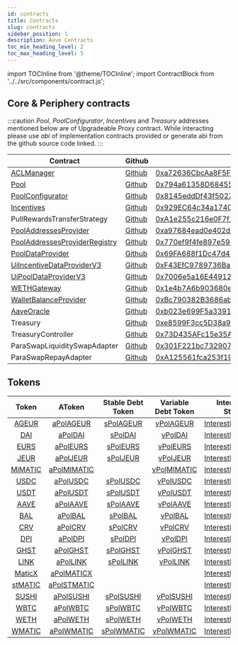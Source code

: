 ```yaml
---
id: contracts
title: Contracts
slug: contracts
sidebar_position: 1
description: Aave Contracts
toc_min_heading_level: 2
toc_max_heading_level: 5
---
```


import TOCInline from '@theme/TOCInline';
import ContractBlock from '../../src/components/contract.js';

<TOCInline style={{}} toc={toc} />


## Core & Periphery contracts

:::caution
_Pool_, _PoolConfigurator_, _Incentives_ and _Treasury_ addresses mentioned below are of Upgradeable Proxy contract. While interacting please use _abi_ of implementation contracts provided or generate abi from the github source code linked.
:::

| Contract                                                                                                       | Github                                                                                                                                | Address                                                                                                                       | ABI                                                                                                                               |
| -------------------------------------------------------------------------------------------------------------- | ------------------------------------------------------------------------------------------------------------------------------------- | ----------------------------------------------------------------------------------------------------------------------------- | --------------------------------------------------------------------------------------------------------------------------------- |
| [ACLManager](https://docs.aave.com/developers/core-contracts/aclmanager)                                       | [Github](https://github.com/aave/aave-v3-core/blob/master/contracts/protocol/configuration/ACLManager.sol)                            | [0xa72636CbcAa8F5FF95B2cc47F3CDEe83F3294a0B](https://polygonscan.com/address/0xa72636CbcAa8F5FF95B2cc47F3CDEe83F3294a0B#code) | [ABI](http://api.polygonscan.com/api?module=contract&action=getabi&address=0xa72636CbcAa8F5FF95B2cc47F3CDEe83F3294a0B&format=raw) |
| [Pool](https://docs.aave.com/developers/core-contracts/pool)                                                   | [Github](https://github.com/aave/aave-v3-core/blob/master/contracts/protocol/pool/Pool.sol)                                           | [0x794a61358D6845594F94dc1DB02A252b5b4814aD](https://polygonscan.com/address/0x794a61358D6845594F94dc1DB02A252b5b4814aD#code) | [ABI](http://api.polygonscan.com/api?module=contract&action=getabi&address=0xdf9e4abdbd94107932265319479643d3b05809dc&format=raw) |
| [PoolConfigurator](https://docs.aave.com/developers/core-contracts/poolconfigurator)                           | [Github](https://github.com/aave/aave-v3-core/blob/master/contracts/protocol/pool/PoolConfigurator.sol)                               | [0x8145eddDf43f50276641b55bd3AD95944510021E](https://polygonscan.com/address/0x8145eddDf43f50276641b55bd3AD95944510021E#code) | [ABI](http://api.polygonscan.com/api?module=contract&action=getabi&address=0xd6fa681e22306b0f4e605b979b7c9a1dfa865ade&format=raw) |
| [Incentives](https://docs.aave.com/developers/periphery-contracts/rewardscontroller)                           | [Github](https://github.com/aave/aave-v3-periphery/blob/master/contracts/rewards/RewardsController.sol)                               | [0x929EC64c34a17401F460460D4B9390518E5B473e](https://polygonscan.com/address/0x929EC64c34a17401F460460D4B9390518E5B473e#code) | [ABI](http://api.polygonscan.com/api?module=contract&action=getabi&address=0xaad324f7e4dd50c6b105820f8a877ee2dcbfa789&format=raw) |
| PullRewardsTransferStrategy                                                                                    | [Github](https://github.com/aave/aave-v3-periphery/blob/master/contracts/rewards/transfer-strategies/PullRewardsTransferStrategy.sol) | [0xA1e255c216e0F7f1a54AeeA60BACB93CdE0FcF0D](https://polygonscan.com/address/0xA1e255c216e0F7f1a54AeeA60BACB93CdE0FcF0D#code) | [ABI](http://api.polygonscan.com/api?module=contract&action=getabi&address=0xA1e255c216e0F7f1a54AeeA60BACB93CdE0FcF0D&format=raw) |                                                                                                                              |                                                                                                                                   |
| [PoolAddressesProvider](https://docs.aave.com/developers/core-contracts/pooladdressesprovider)                 | [Github](https://github.com/aave/aave-v3-core/blob/master/contracts/protocol/configuration/PoolAddressesProvider.sol)                 | [0xa97684ead0e402dC232d5A977953DF7ECBaB3CDb](https://polygonscan.com/address/0xa97684ead0e402dC232d5A977953DF7ECBaB3CDb#code) | [ABI](http://api.polygonscan.com/api?module=contract&action=getabi&address=0xa97684ead0e402dC232d5A977953DF7ECBaB3CDb&format=raw) |
| [PoolAddressesProviderRegistry](https://docs.aave.com/developers/core-contracts/pooladdressesproviderregistry) | [Github](https://github.com/aave/aave-v3-core/blob/master/contracts/protocol/configuration/PoolAddressesProviderRegistry.sol)         | [0x770ef9f4fe897e59daCc474EF11238303F9552b6](https://polygonscan.com/address/0x770ef9f4fe897e59daCc474EF11238303F9552b6#code) | [ABI](http://api.polygonscan.com/api?module=contract&action=getabi&address=0x770ef9f4fe897e59daCc474EF11238303F9552b6&format=raw) |
| [PoolDataProvider](https://docs.aave.com/developers/core-contracts/aaveprotocoldataprovider)                   | [Github](https://github.com/aave/aave-v3-core/blob/master/contracts/misc/AaveProtocolDataProvider.sol)                                | [0x69FA688f1Dc47d4B5d8029D5a35FB7a548310654](https://polygonscan.com/address/0x69FA688f1Dc47d4B5d8029D5a35FB7a548310654#code) | [ABI](http://api.polygonscan.com/api?module=contract&action=getabi&address=0x69FA688f1Dc47d4B5d8029D5a35FB7a548310654&format=raw) |
| [UiIncentiveDataProviderV3](https://docs.aave.com/developers/periphery-contracts/uiincentivedataproviderv3)    | [Github](https://github.com/aave/aave-v3-periphery/blob/master/contracts/misc/UiIncentiveDataProviderV3.sol)                          | [0xF43EfC9789736BaF550DC016C7389210c43e7997](https://polygonscan.com/address/0xF43EfC9789736BaF550DC016C7389210c43e7997#code) | [ABI](http://api.polygonscan.com/api?module=contract&action=getabi&address=0xF43EfC9789736BaF550DC016C7389210c43e7997&format=raw) |
| [UiPoolDataProviderV3](https://docs.aave.com/developers/periphery-contracts/uipooldataproviderv3)              | [Github](https://github.com/aave/aave-v3-periphery/blob/master/contracts/misc/UiPoolDataProviderV3.sol)                               | [0x7006e5a16E449123a3F26920746d03337ff37340](https://polygonscan.com/address/0x7006e5a16E449123a3F26920746d03337ff37340#code) | [ABI](http://api.polygonscan.com/api?module=contract&action=getabi&address=0x7006e5a16E449123a3F26920746d03337ff37340&format=raw) |
| [WETHGateway](https://docs.aave.com/developers/periphery-contracts/wethgateway)                                | [Github](https://github.com/aave/aave-v3-periphery/blob/master/contracts/misc/WETHGateway.sol)                                        | [0x1e4b7A6b903680eab0c5dAbcb8fD429cD2a9598c](https://polygonscan.com/address/0x1e4b7A6b903680eab0c5dAbcb8fD429cD2a9598c#code) | [ABI](http://api.polygonscan.com/api?module=contract&action=getabi&address=0x1e4b7A6b903680eab0c5dAbcb8fD429cD2a9598c&format=raw) |
| [WalletBalanceProvider](https://docs.aave.com/developers/periphery-contracts/walletbalanceprovider)            | [Github](https://github.com/aave/aave-v3-periphery/blob/master/contracts/misc/WalletBalanceProvider.sol)                              | [0xBc790382B3686abffE4be14A030A96aC6154023a](https://polygonscan.com/address/0xBc790382B3686abffE4be14A030A96aC6154023a#code) | [ABI](http://api.polygonscan.com/api?module=contract&action=getabi&address=0xBc790382B3686abffE4be14A030A96aC6154023a&format=raw) |
| [AaveOracle](https://docs.aave.com/developers/core-contracts/aaveoracle)                                       | [Github](https://github.com/aave/aave-v3-core/blob/master/contracts/misc/AaveOracle.sol)                                              | [0xb023e699F5a33916Ea823A16485e259257cA8Bd1](https://polygonscan.com/address/0xb023e699F5a33916Ea823A16485e259257cA8Bd1#code) | [ABI](http://api.polygonscan.com/api?module=contract&action=getabi&address=0xb023e699F5a33916Ea823A16485e259257cA8Bd1&format=raw) |
| Treasury                                                                                                       | [Github](https://github.com/aave/aave-v3-periphery/blob/master/contracts/treasury/Collector.sol)                                      | [0xe8599F3cc5D38a9aD6F3684cd5CEa72f10Dbc383](https://polygonscan.com/address/0xe8599F3cc5D38a9aD6F3684cd5CEa72f10Dbc383#code) | [ABI](http://api.polygonscan.com/api?module=contract&action=getabi&address=0xa6a7b56f27c9c943945e8a636c01e433240700d8&format=raw) |
| TreasuryController                                                                                             | [Github](https://github.com/aave/aave-v3-periphery/blob/master/contracts/treasury/CollectorController.sol)                            | [0x73D435AFc15e35A9aC63B2a81B5AA54f974eadFe](https://polygonscan.com/address/0x73D435AFc15e35A9aC63B2a81B5AA54f974eadFe#code) | [ABI](http://api.polygonscan.com/api?module=contract&action=getabi&address=0x73D435AFc15e35A9aC63B2a81B5AA54f974eadFe&format=raw) |
| ParaSwapLiquiditySwapAdapter                                                                                   | [Github](https://github.com/aave/aave-v3-periphery/blob/master/contracts/adapters/paraswap/ParaSwapLiquiditySwapAdapter.sol)          | [0x301F221bc732907E2da2dbBFaA8F8F6847c170c3](https://polygonscan.com/address/0x301F221bc732907E2da2dbBFaA8F8F6847c170c3#code) |                                                                                                                                   |
| ParaSwapRepayAdapter                                                                                           | [Github](https://github.com/aave/aave-v3-periphery/blob/master/contracts/adapters/paraswap/ParaSwapRepayAdapter.sol)                  | [0xA125561fca253f19eA93970534Bb0364ea74187a](https://polygonscan.com/address/0xA125561fca253f19eA93970534Bb0364ea74187a#code) |                                                                                                                                   |

## Tokens

| Token                                                                                 | AToken                                                                                    | Stable Debt Token                                                                        | Variable Debt Token                                                                       | Interest Rate Strategy                                                                                  |
| :-----------------------------------------------------------------------------------: | :---------------------------------------------------------------------------------------: | :--------------------------------------------------------------------------------------: | :---------------------------------------------------------------------------------------: | :-----------------------------------------------------------------------------------------------------: |
| [AGEUR](https://polygonscan.com/address/0xe0b52e49357fd4daf2c15e02058dce6bc0057db4)   | [aPolAGEUR](https://polygonscan.com/address/0x8437d7c167dfb82ed4cb79cd44b7a32a1dd95c77)   | [sPolAGEUR](https://polygonscan.com/address/0x40b4baecc69b882e8804f9286b12228c27f8c9bf)  | [vPolAGEUR](https://polygonscan.com/address/0x3ca5fa07689f266e907439afd1fbb59c44fe12f6)   | [InterestRateStrategy](https://polygonscan.com/address/0x41b66b4b6b4c9dab039d96528d1b88f7baf8c5a4#code) |
| [DAI](https://polygonscan.com/address/0x8f3cf7ad23cd3cadbd9735aff958023239c6a063)     | [aPolDAI](https://polygonscan.com/address/0x82E64f49Ed5EC1bC6e43DAD4FC8Af9bb3A2312EE)     | [sPolDAI](https://polygonscan.com/address/0xd94112B5B62d53C9402e7A60289c6810dEF1dC9B)    | [vPolDAI](https://polygonscan.com/address/0x8619d80FB0141ba7F184CbF22fd724116D9f7ffC)     | [InterestRateStrategy](https://polygonscan.com/address/0xa9f3c3cae095527061e6d270dbe163693e6fda9d#code) |
| [EURS](https://polygonscan.com/address/0xe111178a87a3bff0c8d18decba5798827539ae99)    | [aPolEURS](https://polygonscan.com/address/0x38d693ce1df5aadf7bc62595a37d667ad57922e5)    | [sPolEURS](https://polygonscan.com/address/0x8a9fde6925a839f6b1932d16b36ac026f8d3fbdb)   | [vPolEURS](https://polygonscan.com/address/0x5d557b07776d12967914379c71a1310e917c7555)    | [InterestRateStrategy](https://polygonscan.com/address/0x41b66b4b6b4c9dab039d96528d1b88f7baf8c5a4#code) |
| [JEUR](https://polygonscan.com/address/0x4e3decbb3645551b8a19f0ea1678079fcb33fb4c)    | [aPolJEUR](https://polygonscan.com/address/0x6533afac2e7bccb20dca161449a13a32d391fb00)    | [sPolJEUR](https://polygonscan.com/address/0x6b4b37618d85db2a7b469983c888040f7f05ea3d)   | [vPolJEUR](https://polygonscan.com/address/0x44705f578135cc5d703b4c9c122528c73eb87145)    | [InterestRateStrategy](https://polygonscan.com/address/0x41b66b4b6b4c9dab039d96528d1b88f7baf8c5a4#code) |
| [MiMATIC](https://polygonscan.com/address/0xa3fa99a148fa48d14ed51d610c367c61876997f1) | [aPolMIMATIC](https://polygonscan.com/address/0xeBe517846d0F36eCEd99C735cbF6131e1fEB775D) |                                                                                          | [vPolMIMATIC](https://polygonscan.com/address/0x18248226C16BF76c032817854E7C83a2113B4f06) | [InterestRateStrategy](https://polygonscan.com/address/0x03733f4e008d36f2e37f0080ff1c8df756622e6f#code) |
| [USDC](https://polygonscan.com/address/0x2791bca1f2de4661ed88a30c99a7a9449aa84174)    | [aPolUSDC](https://polygonscan.com/address/0x625E7708f30cA75bfd92586e17077590C60eb4cD)    | [sPolUSDC](https://polygonscan.com/address/0x307ffe186F84a3bc2613D1eA417A5737D69A7007)   | [vPolUSDC](https://polygonscan.com/address/0xFCCf3cAbbe80101232d343252614b6A3eE81C989)    | [InterestRateStrategy](https://polygonscan.com/address/0x41b66b4b6b4c9dab039d96528d1b88f7baf8c5a4#code) |
| [USDT](https://polygonscan.com/address/0xc2132d05d31c914a87c6611c10748aeb04b58e8f)    | [aPolUSDT](https://polygonscan.com/address/0x6ab707Aca953eDAeFBc4fD23bA73294241490620)    | [sPolUSDT](https://polygonscan.com/address/0x70eFfc565DB6EEf7B927610155602d31b670e802)   | [vPolUSDT](https://polygonscan.com/address/0xfb00AC187a8Eb5AFAE4eACE434F493Eb62672df7)    | [InterestRateStrategy](https://polygonscan.com/address/0x41b66b4b6b4c9dab039d96528d1b88f7baf8c5a4#code) |
| [AAVE](https://polygonscan.com/address/0xd6df932a45c0f255f85145f286ea0b292b21c90b)    | [aPolAAVE](https://polygonscan.com/address/0xf329e36C7bF6E5E86ce2150875a84Ce77f477375)    | [sPolAAVE](https://polygonscan.com/address/0xfAeF6A702D15428E588d4C0614AEFb4348D83D48)   | [vPolAAVE](https://polygonscan.com/address/0xE80761Ea617F66F96274eA5e8c37f03960ecC679)    | [InterestRateStrategy](https://polygonscan.com/address/0x03733f4e008d36f2e37f0080ff1c8df756622e6f#code) |
| [BAL](https://polygonscan.com/address/0x9a71012b13ca4d3d0cdc72a177df3ef03b0e76a3)     | [aPolBAL](https://polygonscan.com/address/0x8ffdf2de812095b1d19cb146e4c004587c0a0692)     | [sPolBAL](https://polygonscan.com/address/0xa5e408678469d23efdb7694b1b0a85bb0669e8bd)    | [vPolBAL](https://polygonscan.com/address/0xa8669021776bc142dfca87c21b4a52595bcbb40a)     | [InterestRateStrategy](https://polygonscan.com/address/0x03733f4e008d36f2e37f0080ff1c8df756622e6f#code) |
| [CRV](https://polygonscan.com/address/0x172370d5cd63279efa6d502dab29171933a610af)     | [aPolCRV](https://polygonscan.com/address/0x513c7e3a9c69ca3e22550ef58ac1c0088e918fff)     | [sPolCRV](https://polygonscan.com/address/0x08cb71192985e936c7cd166a8b268035e400c3c3)    | [vPolCRV](https://polygonscan.com/address/0x77ca01483f379e58174739308945f044e1a764dc)     | [InterestRateStrategy](https://polygonscan.com/address/0x03733f4e008d36f2e37f0080ff1c8df756622e6f#code) |
| [DPI](https://polygonscan.com/address/0x85955046df4668e1dd369d2de9f3aeb98dd2a369)     | [aPolDPI](https://polygonscan.com/address/0x724dc807b04555b71ed48a6896b6f41593b8c637)     | [sPolDPI](https://polygonscan.com/address/0xdc1fad70953bb3918592b6fcc374fe05f5811b6a)    | [vPolDPI](https://polygonscan.com/address/0xf611aeb5013fd2c0511c9cd55c7dc5c1140741a6)     | [InterestRateStrategy](https://polygonscan.com/address/0x03733f4e008d36f2e37f0080ff1c8df756622e6f#code) |
| [GHST](https://polygonscan.com/address/0x385eeac5cb85a38a9a07a70c73e0a3271cfb54a7)    | [aPolGHST](https://polygonscan.com/address/0x8eb270e296023e9d92081fdf967ddd7878724424)    | [sPolGHST](https://polygonscan.com/address/0x3ef10dff4928279c004308ebadc4db8b7620d6fc)   | [vPolGHST](https://polygonscan.com/address/0xce186f6cccb0c955445bb9d10c59cae488fea559)    | [InterestRateStrategy](https://polygonscan.com/address/0x03733f4e008d36f2e37f0080ff1c8df756622e6f#code) |
| [LINK](https://polygonscan.com/address/0x53e0bca35ec356bd5dddfebbd1fc0fd03fabad39)    | [aPolLINK](https://polygonscan.com/address/0x191c10Aa4AF7C30e871E70C95dB0E4eb77237530)    | [sPolLINK](https://polygonscan.com/address/0x89D976629b7055ff1ca02b927BA3e020F22A44e4)   | [vPolLINK](https://polygonscan.com/address/0x953A573793604aF8d41F306FEb8274190dB4aE0e)    | [InterestRateStrategy](https://polygonscan.com/address/0x03733f4e008d36f2e37f0080ff1c8df756622e6f#code) |
| [MaticX](https://polygonscan.com/address/0xfa68fb4628dff1028cfec22b4162fccd0d45efb6)  | [aPolMATICX](https://polygonscan.com/address/0x80cA0d8C38d2e2BcbaB66aA1648Bd1C7160500FE)  |                                                                                          |                                                                                           | [InterestRateStrategy](https://polygonscan.com/address/0x03733f4e008d36f2e37f0080ff1c8df756622e6f#code) |
| [stMATIC](https://polygonscan.com/address/0x3a58a54c066fdc0f2d55fc9c89f0415c92ebf3c4) | [aPolSTMATIC](https://polygonscan.com/address/0xEA1132120ddcDDA2F119e99Fa7A27a0d036F7Ac9) |                                                                                          |                                                                                           | [InterestRateStrategy](https://polygonscan.com/address/0x03733f4e008d36f2e37f0080ff1c8df756622e6f#code) |
| [SUSHI](https://polygonscan.com/address/0x0b3f868e0be5597d5db7feb59e1cadbb0fdda50a)   | [aPolSUSHI](https://polygonscan.com/address/0xc45a479877e1e9dfe9fcd4056c699575a1045daa)   | [sPolSUSHI](https://polygonscan.com/address/0x78246294a4c6fbf614ed73ccc9f8b875ca8ee841)  | [vPolSUSHI](https://polygonscan.com/address/0x34e2ed44ef7466d5f9e0b782b5c08b57475e7907)   | [InterestRateStrategy](https://polygonscan.com/address/0x03733f4e008d36f2e37f0080ff1c8df756622e6f#code) |
| [WBTC](https://polygonscan.com/address/0x1bfd67037b42cf73acf2047067bd4f2c47d9bfd6)    | [aPolWBTC](https://polygonscan.com/address/0x078f358208685046a11C85e8ad32895DED33A249)    | [sPolWBTC](https://polygonscan.com/address/0x633b207Dd676331c413D4C013a6294B0FE47cD0e)   | [vPolWBTC](https://polygonscan.com/address/0x92b42c66840C7AD907b4BF74879FF3eF7c529473)    | [InterestRateStrategy](https://polygonscan.com/address/0x03733f4e008d36f2e37f0080ff1c8df756622e6f#code) |
| [WETH](https://polygonscan.com/address/0x7ceb23fd6bc0add59e62ac25578270cff1b9f619)    | [aPolWETH](https://polygonscan.com/address/0xe50fA9b3c56FfB159cB0FCA61F5c9D750e8128c8)    | [sPolWETH](https://polygonscan.com/address/0xD8Ad37849950903571df17049516a5CD4cbE55F6)   | [vPolWETH](https://polygonscan.com/address/0x0c84331e39d6658Cd6e6b9ba04736cC4c4734351)    | [InterestRateStrategy](https://polygonscan.com/address/0x03733f4e008d36f2e37f0080ff1c8df756622e6f#code) |
| [WMATIC](https://polygonscan.com/address/0x0d500b1d8e8ef31e21c99d1db9a6444d3adf1270)  | [aPolWMATIC](https://polygonscan.com/address/0x6d80113e533a2C0fe82EaBD35f1875DcEA89Ea97)  | [sPolWMATIC](https://polygonscan.com/address/0xF15F26710c827DDe8ACBA678682F3Ce24f2Fb56E) | [vPolWMATIC](https://polygonscan.com/address/0x4a1c3aD6Ed28a636ee1751C69071f6be75DEb8B8)  | [InterestRateStrategy](https://polygonscan.com/address/0x03733f4e008d36f2e37f0080ff1c8df756622e6f#code) |